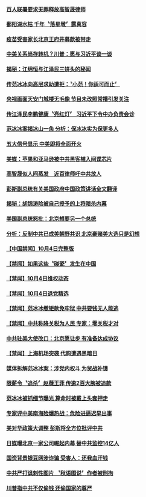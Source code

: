 
#### [百人联署要求无罪释放高智晟律师](../pages/news204/a1394195.md?t=10051335) 

#### [鄱阳湖水枯 千年〝落星墩〞露真容](../pages/news204/a1394193.md?t=10051335) 

#### [疫苗受害家长北京王府井募款被带走](../pages/news204/a1394192.md?t=10051335) 

#### [中美关系尚存转机？川普：愿与习近平谈一谈](../pages/news204/a1394187.md?t=10051335) 

#### [揭秘：江绵恒与江泽民三姘头的秘闻](../pages/news204/a1394176.md?t=10051335) 

#### [传范冰冰向高层求助遭拒：〝小范！你适可而止〞](../pages/news204/a1394179.md?t=10051335) 

#### [央视画面天安门城楼无毛像   节目未改照常播引发关注](../pages/news204/a1393945.md?t=10051335) 

#### [传江泽民李鹏健康〝亮红灯〞 习近平下令中办负责会诊](../pages/news204/a1393920.md?t=10051335) 

#### [范冰冰案揭冰山一角 分析：保冰冰实为保更多人](../pages/news204/a1394174.md?t=10051335) 

#### [五大信号显示 中美即将全面开火](../pages/news204/a1394158.md?t=10051335) 

#### [美媒：苹果和亚马逊被中共黑客植入间谍芯片](../pages/news204/a1394165.md?t=10051335) 

#### [高智晟似人间蒸发　近百律师吁中共放人](../pages/news204/a1394163.md?t=10051335) 

#### [彭斯副总统有关美国政府中国政策讲话全文翻译](../pages/news204/a1394144.md?t=10051335) 

#### [揭秘：胡锦涛险被自己授予的上将暗杀内幕](../pages/news204/a1393608.md?t=10051335) 

#### [美国副总统怒批：北京想要另一个总统](../pages/news204/a1394027.md?t=10051335) 

#### [分析：反制中共已成美朝野共识 北京豪赌美大选只是幻想](../pages/news204/a1394071.md?t=10051335) 


#### [【中国禁闻】10月4日完整版](../pages/news204/a1394130.md?t=10051335) 

#### [【禁闻】如果这些〝碰瓷〞发生在中国](../pages/news204/a1394122.md?t=10051335) 

#### [【禁闻】10月4日维权动态](../pages/news204/a1394121.md?t=10051335) 

#### [【禁闻】10月4日退党精选](../pages/news204/a1394120.md?t=10051335) 

#### [【禁闻】范冰冰缴钜款免牢狱 中共要钱无人能逃](../pages/news204/a1394091.md?t=10051335) 

#### [【禁闻】中共称降关税为人民 专家：零关税才对](../pages/news204/a1394107.md?t=10051335) 

#### [中共驻美大使改口：北京愿让步 有准备达成协议](../pages/news204/a1394058.md?t=10051335) 

#### [【禁闻】上海机场突袭 代购遭遇黑暗日](../pages/news204/a1394092.md?t=10051335) 

#### [媒体拆解范冰冰案：涉党内权斗 为贸战补镬](../pages/news204/a1394087.md?t=10051335) 

#### [限薪令〝追杀〞赵薇王菲 传逾2百大腕被追款](../pages/news204/a1394067.md?t=10051335) 

#### [范冰冰被抓细节曝光 算命时被戴上头套押走](../pages/news204/a1393988.md?t=10051335) 

#### [专家评中美南海险爆热战：危险进逼迟早出事](../pages/news204/a1393991.md?t=10051335) 

#### [美对华政策大调整 彭斯将全方位批评中共](../pages/news204/a1394052.md?t=10051335) 

#### [日媒曝北京一家公司崛起内幕 替中共监控14亿人](../pages/news204/a1394045.md?t=10051335) 

#### [国资背景银豆网涉诈骗 受害人：还我血汗钱](../pages/news204/a1394051.md?t=10051335) 

#### [中共严打讽刺性图片 〝秋语图说〞作者被刑拘](../pages/news204/a1394048.md?t=10051335) 

#### [川普指中共不仅偷钱 还偷国家的尊严](../pages/news204/a1394039.md?t=10051335) 

